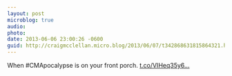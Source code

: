 ```yaml
---
layout: post
microblog: true
audio: 
photo: 
date: 2013-06-06 23:00:26 -0600
guid: http://craigmcclellan.micro.blog/2013/06/07/t342868631815864321.html
---
```

When #CMApocalypse is on your front porch. [t.co/VIHeq35y6...](https://t.co/VIHeq35y6W)
